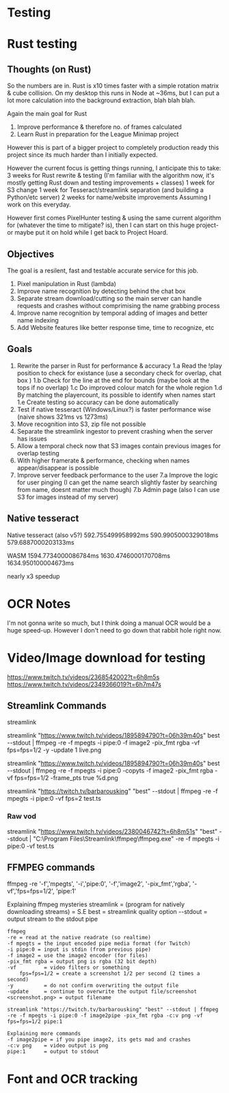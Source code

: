 # Testing

# Rust testing
## Thoughts (on Rust)
So the numbers are in. Rust is x10 times faster with a simple rotation matrix & cube collision.
On my desktop this runs in Node at ~36ms, but I can put a lot more calculation into the background extraction, blah blah blah.

Again the main goal for Rust
1. Improve performance & therefore no. of frames calculated
2. Learn Rust in preparation for the League Minimap project

However this is part of a bigger project to completely production ready this project since its much harder than I initially expected.


However the current focus is getting things running, I anticipate this to take:
3 weeks for Rust rewrite & testing (I'm familiar with the algorithm now, it's mostly getting Rust down and testing improvements + classes)
1 week for S3 change
1 week for Tesseract/streamlink separation (and building a Python/etc server)
2 weeks for name/website improvements
Assuming I work on this everyday.

However first comes PixelHunter testing & using the same current algorithm for (whatever the time to mitigate? is), then I can start on this huge project- or maybe put it on hold while I get back to Project Hoard.

## Objectives
The goal is a resilent, fast and testable accurate service for this job.
1. Pixel manipulation in Rust (lambda)
3. Improve name recognition by detecting behind the chat box
2. Separate stream download/cutting so the main server can handle requests and crashes without comprimising the name grabbing process
4. Improve name recognition by temporal adding of images and better name indexing
5. Add Website features like better response time, time to recognize, etc


## Goals
1. Rewrite the parser in Rust for performance & accuracy
    1.a Read the !play position to check for existance
        (use a secondary check for overlap, chat box )
    1.b Check for the line at the end for bounds (maybe look at the tops if no overlap)
    1.c Do improved colour match for the whole region
    1.d By matching the playercount, its possible to identify when names start
    1.e Create testing so accuracy can be done automatically
2. Test if native tesseract (Windows/Linux?) is faster performance wise (naive shows 321ms vs 1273ms)
3. Move recognition into S3, zip file not possible
4. Separate the streamlink ingestor to prevent crashing when the server has issues
5. Allow a temporal check now that S3 images contain previous images for overlap testing
6. With higher framerate & performance, checking when names appear/disappear is possible
7. Improve server feedback performance to the user
    7.a Improve the logic for user pinging
        (I can get the name search slightly faster by searching from name, doesnt matter much though)
    7.b Admin page (also I can use S3 for images instead of my server)

## Native tesseract 
Native tesseract (also v5?)
592.755499958992ms
590.9905000329018ms
579.6887000203133ms

WASM
1594.7734000086784ms
1630.4746000170708ms
1634.950100004673ms

nearly x3 speedup


# OCR Notes
I'm not gonna write so much, but I think doing a manual OCR would be a huge speed-up. However I don't need to go down that rabbit hole right now.


# Video/Image download for testing

https://www.twitch.tv/videos/2368542002?t=6h8m5s
https://www.twitch.tv/videos/2349366019?t=6h7m47s

## Streamlink Commands

streamlink <vod> <quality>

streamlink "https://www.twitch.tv/videos/1895894790?t=06h39m40s" best --stdout | ffmpeg -re -f mpegts -i pipe:0 -f image2 -pix_fmt rgba -vf fps=fps=1/2 -y -update 1 live.png

streamlink "https://www.twitch.tv/videos/1895894790?t=06h39m40s" best --stdout | ffmpeg -re -f mpegts -i pipe:0 -copyts -f image2 -pix_fmt rgba -vf fps=fps=1/2 -frame_pts true %d.png

streamlink "https://twitch.tv/barbarousking" "best" --stdout | ffmpeg -re -f mpegts -i pipe:0 -vf fps=2 test.ts

### Raw vod
streamlink "https://www.twitch.tv/videos/2380046742?t=6h8m51s" "best" --stdout | "C:\Program Files\Streamlink\ffmpeg\ffmpeg.exe" -re -f mpegts -i pipe:0 -vf test.ts

## FFMPEG commands

ffmpeg -re '-f','mpegts', '-i','pipe:0', '-f','image2', '-pix_fmt','rgba', '-vf','fps=fps=1/2', 'pipe:1'

  Explaining ffmpeg mysteries
    streamlink       = (program for natively downloading streams)
    <twitch-vod url> = S.E
    best             = streamlink quality option
    --stdout         = output stream to the stdout pipe

    ffmpeg
    -re = read at the native readrate (so realtime)
    -f mpegts = the input encoded pipe media format (for Twitch)
    -i pipe:0 = input is stdin (from previous pipe)
    -f image2 = use the image2 encoder (for files)
    -pix_fmt rgba = output png is rgba (32 bit depth)
    -vf         = video filters or something
        fps=fps=1/2 = create a screenshot 1/2 per second (2 times a second)
    -y          = do not confirm overwriting the output file
    -update     = continue to overwrite the output file/screenshot
    <screenshot.png> = output filename

    streamlink "https://twitch.tv/barbarousking" "best" --stdout | ffmpeg -re -f mpegts -i pipe:0 -f image2pipe -pix_fmt rgba -c:v png -vf fps=fps=1/2 pipe:1

    Explaining more commands
    -f image2pipe = if you pipe image2, its gets mad and crashes
    -c:v png    = video output is png
    pipe:1      = output to stdout


# Font and OCR tracking
